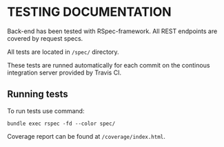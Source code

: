 # TESTING DOCUMENTATION

Back-end has been tested with RSpec-framework. All REST endpoints are covered by request specs.

All tests are located in `/spec/` directory.

These tests are runned automatically for each commit on the continous integration server provided by Travis CI.

## Running tests

To run tests use command:

```
bundle exec rspec -fd --color spec/
```

Coverage report can be found at `/coverage/index.html`.
